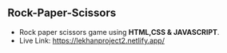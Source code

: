 ## Rock-Paper-Scissors
 - Rock paper scissors game using **HTML,CSS & JAVASCRIPT**.
 - Live Link: https://lekhanproject2.netlify.app/
